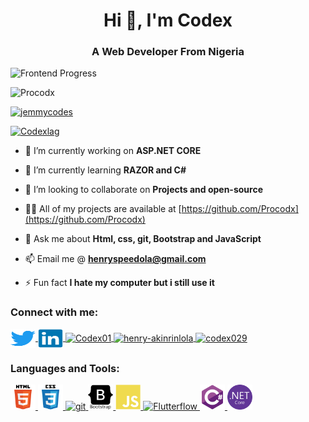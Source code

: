 <h1 align="center">Hi 👋, I'm Codex</h1>
<h3 align="center">A Web Developer From Nigeria</h3>

<p align="left"><img src="https://img.shields.io/badge/Frontend%20Mentor%20Projects-17-brightgreen" alt="Frontend Progress"/></p>
<p align="left"> <img src="https://komarev.com/ghpvc/?username=Procodx" alt="Procodx" /> </p>

<p align="left"> <a href="https://github.com/ryo-ma/github-profile-trophy"><img src="https://github-profile-trophy.vercel.app/?username=Procodx" alt="jemmycodes" /></a> </p>

<p align="left"> <a href="https://twitter.com/codexlag" target="blank"><img src="https://img.shields.io/twitter/follow/codexlag?logo=twitter&style=for-the-badge" alt="Codexlag"/></a> </p>

- 🔭 I’m currently working on **ASP.NET CORE**

- 🌱 I’m currently learning **RAZOR and C#**

- 👯 I’m looking to collaborate on **Projects and open-source**

- 👨‍💻 All of my projects are available at [https://github.com/Procodx](https://github.com/Procodx)

- 💬 Ask me about **Html, css, git, Bootstrap and JavaScript**

- 📫 Email me @ **henryspeedola@gmail.com**

- ⚡ Fun fact **I hate my computer but i still use it**

<h3 align="left">Connect with me:</h3>
<p align="left">
  <a href="https://twitter.com/Codex_01" target="_blank">
    <img align="center" src="https://raw.githubusercontent.com/devicons/devicon/master/icons/twitter/twitter-original.svg" alt="Codex_01" height="30" width="40" />
  </a>
  <a href="https://www.linkedin.com/in/olamide-akinrinlola-96082a261/" target="_blank">
    <img align="center" src="https://raw.githubusercontent.com/devicons/devicon/master/icons/linkedin/linkedin-original.svg" alt="olamide-akinrinlola" height="30" width="40" />
  </a>
  <a href="https://www.freecodecamp.org/Codex01" target="_blank">
    <img align="center" src="https://i.pinimg.com/280x280_RS/ba/4a/15/ba4a15ad5470de8572cb06503f0decf0.jpg" alt="Codex01" height="30" width="40" />
  </a>
  <a href="https://stackoverflow.com/users/20732298/henry-akinrinlola?tab=profile" target="_blank">
    <img align="center" src="https://i.pinimg.com/564x/11/3b/1c/113b1c5864c509acdffa47b44f1aabd2.jpg" alt="henry-akinrinlola" height="30" width="40" />
  </a>
  <a href="https://twitch.tv/u/codex029/" target="_blank">
    <img align="center" src="https://i.pinimg.com/564x/01/d5/f3/01d5f333caf5064213ae7e0a76017006.jpg" alt="codex029" height="30" width="40" />
  </a>
</p>


<h3 align="left">Languages and Tools:</h3>
<p align="left">
  <a href="https://www.w3.org/html/" target="_blank">
    <img src="https://raw.githubusercontent.com/devicons/devicon/master/icons/html5/html5-original-wordmark.svg" alt="html5" width="40" height="40"/>
  </a>
  <a href="https://www.w3schools.com/css/" target="_blank">
    <img src="https://raw.githubusercontent.com/devicons/devicon/master/icons/css3/css3-original-wordmark.svg" alt="css3" width="40" height="40"/>
  </a>
  <a href="https://git-scm.com/" target="_blank">
    <img src="https://www.vectorlogo.zone/logos/git-scm/git-scm-icon.svg" alt="git" width="40" height="40"/>
  </a>
  <a href="https://getbootstrap.com/" target="_blank">
    <img src="https://raw.githubusercontent.com/devicons/devicon/master/icons/bootstrap/bootstrap-plain-wordmark.svg" alt="Bootstrap" width="40" height="40"/>
  </a>
  <a href="https://www.javascript.com/" target="_blank">
    <img src="https://raw.githubusercontent.com/devicons/devicon/master/icons/javascript/javascript-plain.svg" alt="JavaScript ES6" width="40" height="40"/>
  </a>
  <a href="https://flutterflow.io/" target="_blank">
    <img src="https://i.pinimg.com/564x/5f/c1/63/5fc163fc0be8aad7287afb0e63f0e478.jpg" alt="Flutterflow" width="40" height="40"/>
</a>

  <a href="https://docs.microsoft.com/en-us/dotnet/csharp/" target="_blank">
    <img src="https://raw.githubusercontent.com/devicons/devicon/master/icons/csharp/csharp-original.svg" alt="C#" width="40" height="40"/>
  </a>
  <a href="https://docs.microsoft.com/en-us/aspnet/core/?view=aspnetcore-6.0" target="_blank">
    <img src="https://raw.githubusercontent.com/devicons/devicon/master/icons/dotnetcore/dotnetcore-original.svg" alt=".NET Core" width="40" height="40"/>
  </a>
</p>













<!---
Procodx/Procodx is a ✨ special ✨ repository because its `README.md` (this file) appears on your GitHub profile.
You can click the Preview link to take a look at your changes.
--->
